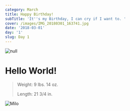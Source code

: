 ```yaml
---
category: March
title: Happy Birthday!
subTitle: 'It''s my Birthday, I can cry if I want to. '
cover: /images/IMG_20180301_163741.jpg
date: '2018-03-01'
day: '1'
slug: Day 1
---
```

![null](/images/img_20180301_094920.jpg)

# Hello World!

> Weight: 9 lbs. 14 oz.
>
> Length: 21 3/4 in.

![Milo](/images/IMG_20180301_163741.jpg)
